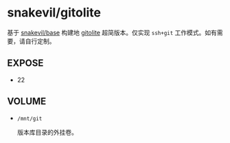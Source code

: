 snakevil/gitolite
===

基于 [snakevil/base][base] 构建地 [gitolite][] 超简版本。仅实现 `ssh+git` 工作模式。如有需要，请自行定制。

[base]: https://github.com/snakevil/base
[gitolite]: http://gitolite.com

EXPOSE
---

* 22

VOLUME
---

* `/mnt/git`

    版本库目录的外挂卷。
